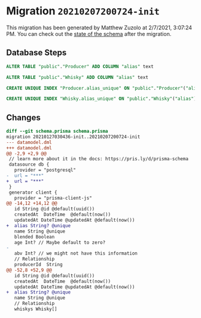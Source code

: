 # Migration `20210207200724-init`

This migration has been generated by Matthew Zuzolo at 2/7/2021, 3:07:24 PM.
You can check out the [state of the schema](./schema.prisma) after the migration.

## Database Steps

```sql
ALTER TABLE "public"."Producer" ADD COLUMN "alias" text   

ALTER TABLE "public"."Whisky" ADD COLUMN "alias" text   

CREATE UNIQUE INDEX "Producer.alias_unique" ON "public"."Producer"("alias")

CREATE UNIQUE INDEX "Whisky.alias_unique" ON "public"."Whisky"("alias")
```

## Changes

```diff
diff --git schema.prisma schema.prisma
migration 20210127030436-init..20210207200724-init
--- datamodel.dml
+++ datamodel.dml
@@ -2,9 +2,9 @@
 // learn more about it in the docs: https://pris.ly/d/prisma-schema
 datasource db {
   provider = "postgresql"
-  url = "***"
+  url = "***"
 }
 generator client {
   provider = "prisma-client-js"
@@ -14,12 +14,12 @@
   id String @id @default(uuid())
   createdAt  DateTime  @default(now())
   updatedAt DateTime @updatedAt @default(now())
+  alias String? @unique
   name String @unique
   blended Boolean
   age Int? // Maybe default to zero?
-  
   abv Int? // we might not have this information
   // Relationship
   producerId  String
@@ -52,8 +52,9 @@
   id String @id @default(uuid())
   createdAt  DateTime  @default(now())
   updatedAt DateTime @updatedAt @default(now())
+  alias String? @unique
   name String @unique
   // Relationship
   whiskys Whisky[]
```


